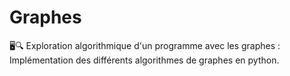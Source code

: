 # Graphes
🖥🔍 Exploration algorithmique d'un programme avec les graphes : Implémentation des différents algorithmes de graphes en python.
